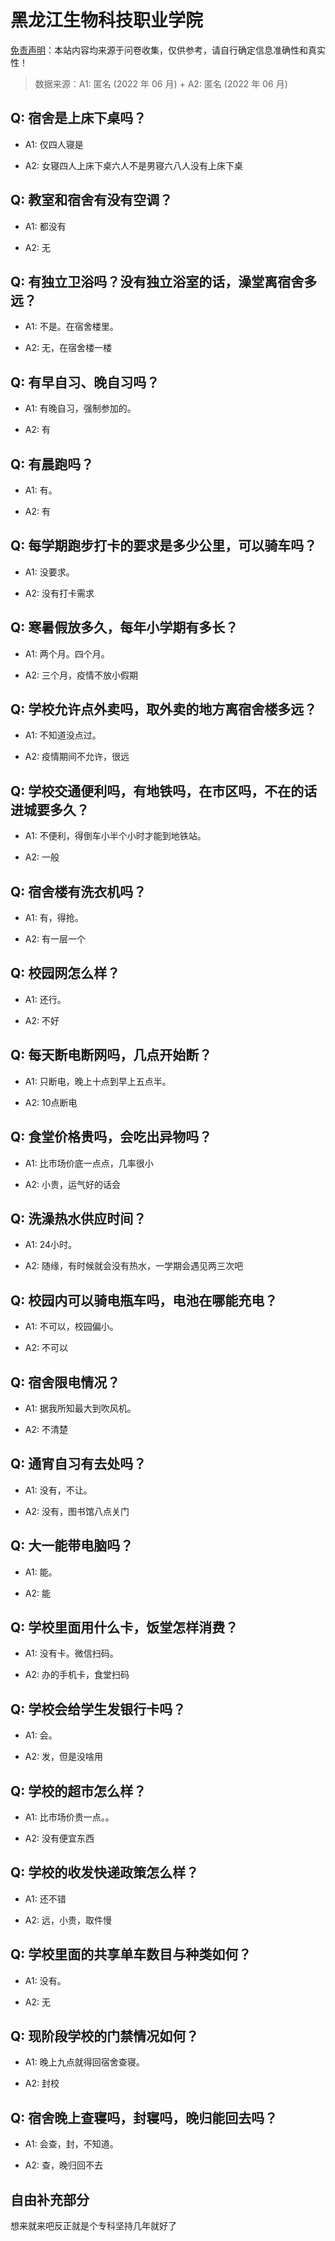 # 黑龙江生物科技职业学院

[免责声明](https://colleges.chat/#_3)：本站内容均来源于问卷收集，仅供参考，请自行确定信息准确性和真实性！

> 数据来源：A1: 匿名 (2022 年 06 月) + A2: 匿名 (2022 年 06 月)

## Q: 宿舍是上床下桌吗？

- A1: 仅四人寝是

- A2: 女寝四人上床下桌六人不是男寝六八人没有上床下桌

## Q: 教室和宿舍有没有空调？

- A1: 都没有

- A2: 无

## Q: 有独立卫浴吗？没有独立浴室的话，澡堂离宿舍多远？

- A1: 不是。在宿舍楼里。

- A2: 无，在宿舍楼一楼

## Q: 有早自习、晚自习吗？

- A1: 有晚自习，强制参加的。

- A2: 有

## Q: 有晨跑吗？

- A1: 有。

- A2: 有

## Q: 每学期跑步打卡的要求是多少公里，可以骑车吗？

- A1: 没要求。

- A2: 没有打卡需求

## Q: 寒暑假放多久，每年小学期有多长？

- A1: 两个月。四个月。

- A2: 三个月，疫情不放小假期

## Q: 学校允许点外卖吗，取外卖的地方离宿舍楼多远？

- A1: 不知道没点过。

- A2: 疫情期间不允许，很远

## Q: 学校交通便利吗，有地铁吗，在市区吗，不在的话进城要多久？

- A1: 不便利，得倒车小半个小时才能到地铁站。

- A2: 一般

## Q: 宿舍楼有洗衣机吗？

- A1: 有，得抢。

- A2: 有一层一个

## Q: 校园网怎么样？

- A1: 还行。

- A2: 不好

## Q: 每天断电断网吗，几点开始断？

- A1: 只断电，晚上十点到早上五点半。

- A2: 10点断电

## Q: 食堂价格贵吗，会吃出异物吗？

- A1: 比市场价底一点点，几率很小

- A2: 小贵，运气好的话会

## Q: 洗澡热水供应时间？

- A1: 24小时。

- A2: 随缘，有时候就会没有热水，一学期会遇见两三次吧

## Q: 校园内可以骑电瓶车吗，电池在哪能充电？

- A1: 不可以，校园偏小。

- A2: 不可以

## Q: 宿舍限电情况？

- A1: 据我所知最大到吹风机。

- A2: 不清楚

## Q: 通宵自习有去处吗？

- A1: 没有，不让。

- A2: 没有，图书馆八点关门

## Q: 大一能带电脑吗？

- A1: 能。

- A2: 能

## Q: 学校里面用什么卡，饭堂怎样消费？

- A1: 没有卡。微信扫码。

- A2: 办的手机卡，食堂扫码

## Q: 学校会给学生发银行卡吗？

- A1: 会。

- A2: 发，但是没啥用

## Q: 学校的超市怎么样？

- A1: 比市场价贵一点。。

- A2: 没有便宜东西

## Q: 学校的收发快递政策怎么样？

- A1: 还不错

- A2: 远，小贵，取件慢

## Q: 学校里面的共享单车数目与种类如何？

- A1: 没有。

- A2: 无

## Q: 现阶段学校的门禁情况如何？

- A1: 晚上九点就得回宿舍查寝。

- A2: 封校

## Q: 宿舍晚上查寝吗，封寝吗，晚归能回去吗？

- A1: 会查，封，不知道。

- A2: 查，晚归回不去

## 自由补充部分

想来就来吧反正就是个专科坚持几年就好了
